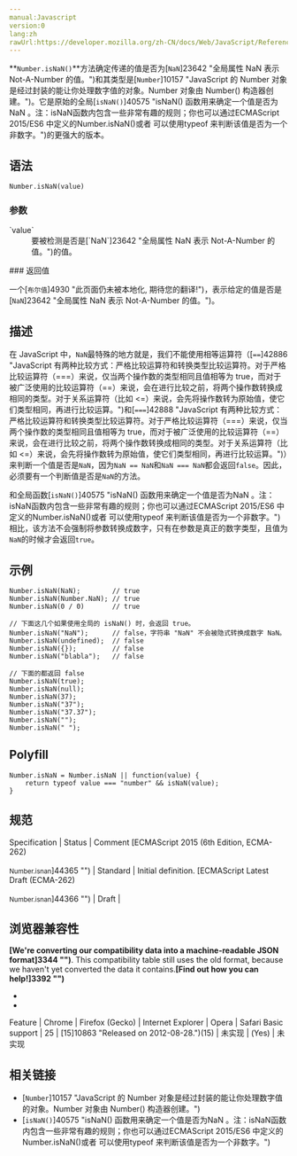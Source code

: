 ```yaml
---
manual:Javascript
version:0
lang:zh
rawUrl:https://developer.mozilla.org/zh-CN/docs/Web/JavaScript/Reference/Global_Objects/Number/isNaN
---
```






**`Number.isNaN()`**方法确定传递的值是否为[`NaN`]23642 "全局属性 NaN 表示 Not-A-Number 的值。")和其类型是[`Number`]10157 "JavaScript 的 Number 对象是经过封装的能让你处理数字值的对象。Number 对象由 Number() 构造器创建。")。它是原始的全局[`isNaN()`]40575 "isNaN() 函数用来确定一个值是否为NaN 。注：isNaN函数内包含一些非常有趣的规则；你也可以通过ECMAScript 2015/ES6 中定义的Number.isNaN()或者 可以使用typeof 来判断该值是否为一个非数字。")的更强大的版本。


## 语法<a name="Syntax"></a>

```
Number.isNaN(value)
```

### 参数<a name="Parameters"></a>
<dl><dt id=''>`value`</dt><dd>要被检测是否是[`NaN`]23642 "全局属性 NaN 表示 Not-A-Number 的值。")的值。</dd></dl>
### 返回值<a name="返回值"></a>


一个[`布尔值`]4930 "此页面仍未被本地化, 期待您的翻译!")，表示给定的值是否是[`NaN`]23642 "全局属性 NaN 表示 Not-A-Number 的值。")。


## 描述<a name="描述"></a>


在 JavaScript 中，`NaN`最特殊的地方就是，我们不能使用相等运算符（[`==`]42886 "JavaScript 有两种比较方式：严格比较运算符和转换类型比较运算符。对于严格比较运算符（===）来说，仅当两个操作数的类型相同且值相等为 true，而对于被广泛使用的比较运算符（==）来说，会在进行比较之前，将两个操作数转换成相同的类型。对于关系运算符（比如 <=）来说，会先将操作数转为原始值，使它们类型相同，再进行比较运算。")和[`===`]42888 "JavaScript 有两种比较方式：严格比较运算符和转换类型比较运算符。对于严格比较运算符（===）来说，仅当两个操作数的类型相同且值相等为 true，而对于被广泛使用的比较运算符（==）来说，会在进行比较之前，将两个操作数转换成相同的类型。对于关系运算符（比如 <=）来说，会先将操作数转为原始值，使它们类型相同，再进行比较运算。")）来判断一个值是否是`NaN`，因为`NaN == NaN`和`NaN === NaN`都会返回`false`。因此，必须要有一个判断值是否是`NaN`的方法。



和全局函数[`isNaN()`]40575 "isNaN() 函数用来确定一个值是否为NaN 。注：isNaN函数内包含一些非常有趣的规则；你也可以通过ECMAScript 2015/ES6 中定义的Number.isNaN()或者 可以使用typeof 来判断该值是否为一个非数字。")相比，该方法不会强制将参数转换成数字，只有在参数是真正的数字类型，且值为`NaN`的时候才会返回`true`。


## 示例<a name="示例"></a>

```
Number.isNaN(NaN);        // true
Number.isNaN(Number.NaN); // true
Number.isNaN(0 / 0)       // true

// 下面这几个如果使用全局的 isNaN() 时，会返回 true。
Number.isNaN("NaN");      // false，字符串 "NaN" 不会被隐式转换成数字 NaN。
Number.isNaN(undefined);  // false
Number.isNaN({});         // false
Number.isNaN("blabla");   // false

// 下面的都返回 false
Number.isNaN(true);
Number.isNaN(null);
Number.isNaN(37);
Number.isNaN("37");
Number.isNaN("37.37");
Number.isNaN("");
Number.isNaN(" ");
```

## Polyfill<a name="Polyfill"></a>

```
Number.isNaN = Number.isNaN || function(value) {
    return typeof value === "number" && isNaN(value);
}
```

## 规范<a name="规范"></a>

Specification | Status | Comment 
[ECMAScript 2015 (6th Edition, ECMA-262)<br></br><small>Number.isnan</small>]44365 "") | Standard | Initial definition. 
[ECMAScript Latest Draft (ECMA-262)<br></br><small>Number.isnan</small>]44366 "") | Draft |  


## 浏览器兼容性<a name="浏览器兼容性"></a>


**[We&#39;re converting our compatibility data into a machine-readable JSON format]3344 "")**. This compatibility table still uses the old format, because we haven&#39;t yet converted the data it contains.**[Find out how you can help!]3392 "")**


* 
* 

Feature | Chrome | Firefox (Gecko) | Internet Explorer | Opera | Safari 
Basic support | 25 | [15]10863 "Released on 2012-08-28.")(15) | 未实现 | (Yes) | 未实现 





## 相关链接<a name="相关链接"></a>

* [`Number`]10157 "JavaScript 的 Number 对象是经过封装的能让你处理数字值的对象。Number 对象由 Number() 构造器创建。")
* [`isNaN()`]40575 "isNaN() 函数用来确定一个值是否为NaN 。注：isNaN函数内包含一些非常有趣的规则；你也可以通过ECMAScript 2015/ES6 中定义的Number.isNaN()或者 可以使用typeof 来判断该值是否为一个非数字。")



